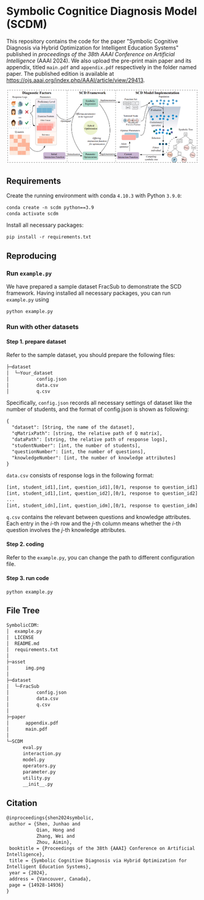 # Symbolic Cognitice Diagnosis Model (SCDM)

This repository contains the code for the paper "Symbolic Cognitive Diagnosis via Hybrid Optimization for Intelligent Education Systems" 
published in _proceedings of the 38th AAAI Conference on Artificial Intelligence_ (AAAI 2024). We also upload the pre-print main paper and its appendix, titled `main.pdf` and `appendix.pdf` respectively in the folder named paper. The published edition is available at https://ojs.aaai.org/index.php/AAAI/article/view/29413.

![Framework](asset/img.png)

## Requirements
Create the running environment with conda `4.10.3` with Python `3.9.0`:
```
conda create -n scdm python==3.9
conda activate scdm
```

Install all necessary packages:
```
pip install -r requirements.txt
```

## Reproducing
### Run `example.py`
We have prepared a sample dataset FracSub to demonstrate the SCD framework. Having installed
all necessary packages, you can run `example.py` using
```
python example.py
```

### Run with other datasets
#### Step 1. prepare dataset
Refer to the sample dataset, you should prepare the following files:
```
├─dataset
│  └─Your_dataset
│          config.json
│          data.csv   
│          q.csv
```
Specifically, `config.json` records all necessary settings of dataset like the number of students, and the format of config.json is shown as following:
```
{
  "dataset": [String, the name of the dataset],
  "qMatrixPath": [string, the relative path of Q matrix],
  "dataPath": [string, the relative path of response logs],
  "studentNumber": [int, the number of students],
  "questionNumber": [int, the number of questions],
  "knowledgeNumber": [int, the number of knowledge attributes]
}
```

`data.csv` consists of response logs in the following format:
```
[int, student_id1],[int, question_id1],[0/1, response to question_id1]
[int, student_id1],[int, question_id2],[0/1, response to question_id2]
...
[int, student_idn],[int, question_idm],[0/1, response to question_idm]
```

`q.csv` contains the relevant between questions and knowledge attributes. Each entry in the $i$-th row and the $j$-th column means
whether the $i$-th question involves the $j$-th knowledge attributes.

#### Step 2. coding
Refer to the `example.py`, you can change the path to different configuration file.

#### Step 3. run code
```
python example.py
```

## File Tree
```
SymbolicCDM:
│  example.py
│  LICENSE
│  README.md
│  requirements.txt   
│      
├─asset
│      img.png        
│      
├─dataset
│  └─FracSub
│          config.json
│          data.csv   
│          q.csv
│
├─paper
│      appendix.pdf
│      main.pdf
│
└─SCDM
      eval.py
      interaction.py
      model.py
      operators.py
      parameter.py
      utility.py
      __init__.py

```

## Citation

```
@inproceedings{shen2024symbolic,
 author = {Shen, Junhao and 
           Qian, Hong and 
           Zhang, Wei and 
           Zhou, Aimin},
 booktitle = {Proceedings of the 38th {AAAI} Conference on Artificial Intelligence},
 title = {Symbolic Cognitive Diagnosis via Hybrid Optimization for Intelligent Education Systems},
 year = {2024},
 address = {Vancouver, Canada},
 page = {14928-14936}
}
```
